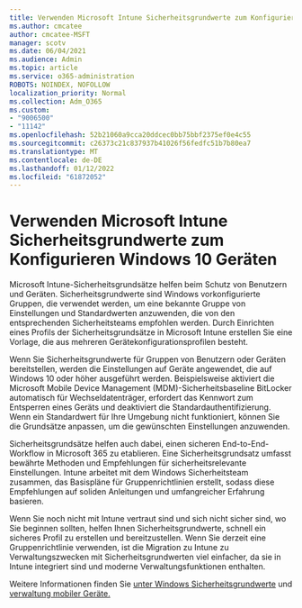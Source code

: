 ```yaml
---
title: Verwenden Microsoft Intune Sicherheitsgrundwerte zum Konfigurieren Windows 10 Geräten
ms.author: cmcatee
author: cmcatee-MSFT
manager: scotv
ms.date: 06/04/2021
ms.audience: Admin
ms.topic: article
ms.service: o365-administration
ROBOTS: NOINDEX, NOFOLLOW
localization_priority: Normal
ms.collection: Adm_O365
ms.custom:
- "9006500"
- "11142"
ms.openlocfilehash: 52b21060a9cca20ddcec0bb75bbf2375ef0e4c55
ms.sourcegitcommit: c26373c21c837937b41026f56fedfc51b7b80ea7
ms.translationtype: MT
ms.contentlocale: de-DE
ms.lasthandoff: 01/12/2022
ms.locfileid: "61872052"
---
```

# <a name="use-microsoft-intune-security-baselines-to-configure-windows-10-devices"></a>Verwenden Microsoft Intune Sicherheitsgrundwerte zum Konfigurieren Windows 10 Geräten

Microsoft Intune-Sicherheitsgrundsätze helfen beim Schutz von Benutzern und Geräten. Sicherheitsgrundwerte sind Windows vorkonfigurierte Gruppen, die verwendet werden, um eine bekannte Gruppe von Einstellungen und Standardwerten anzuwenden, die von den entsprechenden Sicherheitsteams empfohlen werden. Durch Einrichten eines Profils der Sicherheitsgrundsätze in Microsoft Intune erstellen Sie eine Vorlage, die aus mehreren Gerätekonfigurationsprofilen besteht.

Wenn Sie Sicherheitsgrundwerte für Gruppen von Benutzern oder Geräten bereitstellen, werden die Einstellungen auf Geräte angewendet, die auf Windows 10 oder höher ausgeführt werden. Beispielsweise aktiviert die Microsoft Mobile Device Management (MDM)-Sicherheitsbaseline BitLocker automatisch für Wechseldatenträger, erfordert das Kennwort zum Entsperren eines Geräts und deaktiviert die Standardauthentifizierung. Wenn ein Standardwert für Ihre Umgebung nicht funktioniert, können Sie die Grundsätze anpassen, um die gewünschten Einstellungen anzuwenden.

Sicherheitsgrundsätze helfen auch dabei, einen sicheren End-to-End-Workflow in Microsoft 365 zu etablieren. Eine Sicherheitsgrundsatz umfasst bewährte Methoden und Empfehlungen für sicherheitsrelevante Einstellungen. Intune arbeitet mit dem Windows Sicherheitsteam zusammen, das Basispläne für Gruppenrichtlinien erstellt, sodass diese Empfehlungen auf soliden Anleitungen und umfangreicher Erfahrung basieren.

Wenn Sie noch nicht mit Intune vertraut sind und sich nicht sicher sind, wo Sie beginnen sollten, helfen Ihnen Sicherheitsgrundwerte, schnell ein sicheres Profil zu erstellen und bereitzustellen. Wenn Sie derzeit eine Gruppenrichtlinie verwenden, ist die Migration zu Intune zu Verwaltungszwecken mit Sicherheitsgrundwerten viel einfacher, da sie in Intune integriert sind und moderne Verwaltungsfunktionen enthalten.

Weitere Informationen finden Sie [unter Windows Sicherheitsgrundwerte](https://docs.microsoft.com/windows/security/threat-protection/windows-security-baselines) und [verwaltung mobiler Geräte.](https://docs.microsoft.com/windows/client-management/mdm/)

